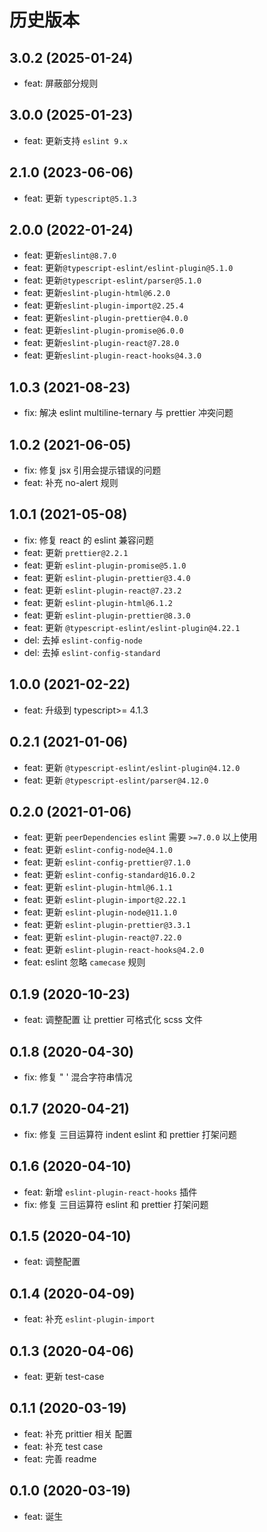 # 历史版本

## 3.0.2 (2025-01-24)

- feat: 屏蔽部分规则

## 3.0.0 (2025-01-23)

- feat: 更新支持 `eslint 9.x`

## 2.1.0 (2023-06-06)

- feat: 更新 `typescript@5.1.3`

## 2.0.0 (2022-01-24)

- feat: 更新`eslint@8.7.0`
- feat: 更新`@typescript-eslint/eslint-plugin@5.1.0`
- feat: 更新`@typescript-eslint/parser@5.1.0`
- feat: 更新`eslint-plugin-html@6.2.0`
- feat: 更新`eslint-plugin-import@2.25.4`
- feat: 更新`eslint-plugin-prettier@4.0.0`
- feat: 更新`eslint-plugin-promise@6.0.0`
- feat: 更新`eslint-plugin-react@7.28.0`
- feat: 更新`eslint-plugin-react-hooks@4.3.0`

## 1.0.3 (2021-08-23)

- fix: 解决 eslint multiline-ternary 与 prettier 冲突问题

## 1.0.2 (2021-06-05)

- fix: 修复 jsx 引用会提示错误的问题
- feat: 补充 no-alert 规则

## 1.0.1 (2021-05-08)

- fix: 修复 react 的 eslint 兼容问题
- feat: 更新 `prettier@2.2.1`
- feat: 更新 `eslint-plugin-promise@5.1.0`
- feat: 更新 `eslint-plugin-prettier@3.4.0`
- feat: 更新 `eslint-plugin-react@7.23.2`
- feat: 更新 `eslint-plugin-html@6.1.2`
- feat: 更新 `eslint-plugin-prettier@8.3.0`
- feat: 更新 `@typescript-eslint/eslint-plugin@4.22.1`
- del: 去掉 `eslint-config-node`
- del: 去掉 `eslint-config-standard`

## 1.0.0 (2021-02-22)

- feat: 升级到 typescript>= 4.1.3

## 0.2.1 (2021-01-06)

- feat: 更新 `@typescript-eslint/eslint-plugin@4.12.0`
- feat: 更新 `@typescript-eslint/parser@4.12.0`

## 0.2.0 (2021-01-06)

- feat: 更新 `peerDependencies` `eslint` 需要 `>=7.0.0` 以上使用
- feat: 更新 `eslint-config-node@4.1.0`
- feat: 更新 `eslint-config-prettier@7.1.0`
- feat: 更新 `eslint-config-standard@16.0.2`
- feat: 更新 `eslint-plugin-html@6.1.1`
- feat: 更新 `eslint-plugin-import@2.22.1`
- feat: 更新 `eslint-plugin-node@11.1.0`
- feat: 更新 `eslint-plugin-prettier@3.3.1`
- feat: 更新 `eslint-plugin-react@7.22.0`
- feat: 更新 `eslint-plugin-react-hooks@4.2.0`
- feat: eslint 忽略 `camecase` 规则

## 0.1.9 (2020-10-23)

- feat: 调整配置 让 prettier 可格式化 scss 文件

## 0.1.8 (2020-04-30)

- fix: 修复 " ' 混合字符串情况

## 0.1.7 (2020-04-21)

- fix: 修复 三目运算符 indent eslint 和 prettier 打架问题

## 0.1.6 (2020-04-10)

- feat: 新增 `eslint-plugin-react-hooks` 插件
- fix: 修复 三目运算符 eslint 和 prettier 打架问题

## 0.1.5 (2020-04-10)

- feat: 调整配置

## 0.1.4 (2020-04-09)

- feat: 补充 `eslint-plugin-import`

## 0.1.3 (2020-04-06)

- feat: 更新 test-case

## 0.1.1 (2020-03-19)

- feat: 补充 prittier 相关 配置
- feat: 补充 test case
- feat: 完善 readme

## 0.1.0 (2020-03-19)

- feat: 诞生

